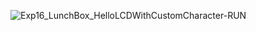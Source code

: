 ![Exp16_LunchBox_HelloLCDWithCustomCharacter-RUN](https://github.com/Subhankar2000/MSP430G2553-Proteus-v8.9-Simulation/blob/[master]/Exp16_LunchBox_HelloLCDWithCustomCharacter-RUN.jpg?raw=true)